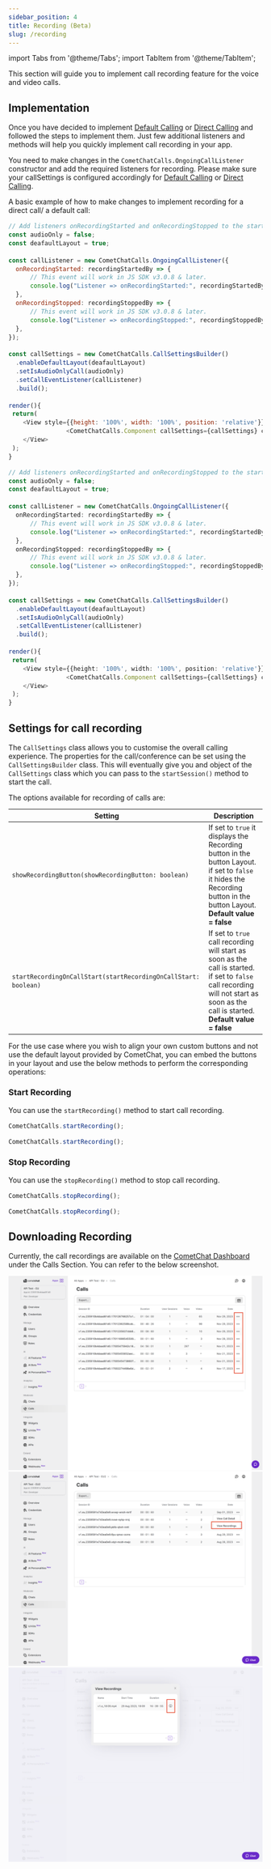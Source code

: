 ```yaml
---
sidebar_position: 4
title: Recording (Beta)
slug: /recording
---
```


import Tabs from '@theme/Tabs';
import TabItem from '@theme/TabItem';

This section will guide you to implement call recording feature for the voice and video calls.

## Implementation

Once you have decided to implement [Default Calling](default-call) or [Direct Calling](direct-call) and followed the steps to implement them. Just few additional listeners and methods will help you quickly implement call recording in your app.

You need to make changes in the `CometChatCalls.OngoingCallListener` constructor and add the required listeners for recording. Please make sure your callSettings is configured accordingly for [Default Calling](default-call) or [Direct Calling](direct-call).

A basic example of how to make changes to implement recording for a direct call/ a default call:

<Tabs>
<TabItem value="Javascript" label="Javascript">

```javascript
// Add listeners onRecordingStarted and onRecordingStopped to the startSession method
const audioOnly = false;
const deafaultLayout = true;

const callListener = new CometChatCalls.OngoingCallListener({
  onRecordingStarted: recordingStartedBy => {
      // This event will work in JS SDK v3.0.8 & later.
      console.log("Listener => onRecordingStarted:", recordingStartedBy);
  },
  onRecordingStopped: recordingStoppedBy => {
      // This event will work in JS SDK v3.0.8 & later.
      console.log("Listener => onRecordingStopped:", recordingStoppedBy);
  },
});

const callSettings = new CometChatCalls.CallSettingsBuilder()
  .enableDefaultLayout(deafaultLayout)
  .setIsAudioOnlyCall(audioOnly)
  .setCallEventListener(callListener)
  .build();

render(){
 return(
    <View style={{height: '100%', width: '100%', position: 'relative'}}>
				<CometChatCalls.Component callSettings={callSettings} callToken={callToken} />
    </View>
 );
}
```

</TabItem>
<TabItem value="Typescript" label="Typescript">

```typescript
// Add listeners onRecordingStarted and onRecordingStopped to the startCall method
const audioOnly = false;
const deafaultLayout = true;

const callListener = new CometChatCalls.OngoingCallListener({
  onRecordingStarted: recordingStartedBy => {
      // This event will work in JS SDK v3.0.8 & later.
      console.log("Listener => onRecordingStarted:", recordingStartedBy);
  },
  onRecordingStopped: recordingStoppedBy => {
      // This event will work in JS SDK v3.0.8 & later.
      console.log("Listener => onRecordingStopped:", recordingStoppedBy);
  },
});

const callSettings = new CometChatCalls.CallSettingsBuilder()
  .enableDefaultLayout(deafaultLayout)
  .setIsAudioOnlyCall(audioOnly)
  .setCallEventListener(callListener)
  .build();

render(){
 return(
    <View style={{height: '100%', width: '100%', position: 'relative'}}>
				<CometChatCalls.Component callSettings={callSettings} callToken={callToken} />
    </View>
 );
}
```

</TabItem>
</Tabs>

## Settings for call recording

The `CallSettings` class allows you to customise the overall calling experience. The properties for the call/conference can be set using the `CallSettingsBuilder` class. This will eventually give you and object of the `CallSettings` class which you can pass to the `startSession()` method to start the call.

The options available for recording of calls are:

| Setting                                                         | Description                                                                                                                                                                                  |
| --------------------------------------------------------------- | -------------------------------------------------------------------------------------------------------------------------------------------------------------------------------------------- |
| `showRecordingButton(showRecordingButton: boolean)`             | If set to `true` it displays the Recording button in the button Layout.<br/>if set to `false` it hides the Recording button in the button Layout.<br/>**Default value = false**              |
| `startRecordingOnCallStart(startRecordingOnCallStart: boolean)` | If set to `true` call recording will start as soon as the call is started.<br/>if set to `false` call recording will not start as soon as the call is started.<br/>**Default value = false** |

For the use case where you wish to align your own custom buttons and not use the default layout provided by CometChat, you can embed the buttons in your layout and use the below methods to perform the corresponding operations:

### Start Recording

You can use the `startRecording()` method to start call recording.

<Tabs>
<TabItem value="Javascript" label="Javascript">

```javascript
CometChatCalls.startRecording();
```

</TabItem>
<TabItem value="Typescript" label="Typescript">

```typescript
CometChatCalls.startRecording();
```

</TabItem>
</Tabs>

### Stop Recording

You can use the `stopRecording()` method to stop call recording.

<Tabs>
<TabItem value="Javascript" label="Javascript">

```javascript
CometChatCalls.stopRecording();
```

</TabItem>
<TabItem value="Typescript" label="Typescript">

```typescript
CometChatCalls.stopRecording();
```

</TabItem>
</Tabs>

## Downloading Recording

Currently, the call recordings are available on the [CometChat Dashboard](https://app.cometchat.com) under the Calls Section. You can refer to the below screenshot.

![](./asset/zilsopkkkqhmf5w9s698c0il4r48pnpnwohzvy0pwlf2c4zdgyc7vwdwnv8yua1n.png)
![](./asset/973pm755w3ywers0zxwnyihpqlnnq43tnbmnreqtkm3d3whsowi52iiqsbkbqze1.png)
![](./asset/5hk4d3gfcr4kx6wwp93698ocwe5tyfp4owfvidbxczmoeebruiejzdz5zxkd1t47.png)

